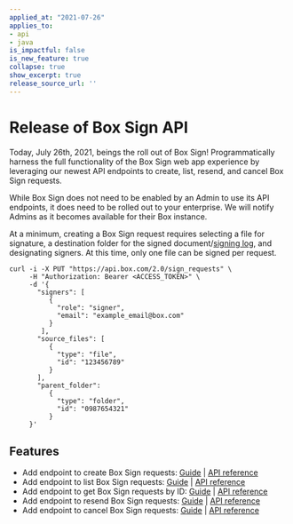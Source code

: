 ```yaml
---
applied_at: "2021-07-26"
applies_to: 
- api
- java
is_impactful: false
is_new_feature: true
collapse: true
show_excerpt: true
release_source_url: ''
---
```


# Release of Box Sign API

Today, July 26th, 2021, beings the roll out of Box Sign! Programmatically
harness the full functionality of the Box Sign web app experience by leveraging
our newest API endpoints to create, list, resend, and cancel Box Sign requests.

While Box Sign does not need to be enabled by an Admin to use its API endpoints,
it does need to be rolled out to your enterprise. We will notify Admins as it
becomes available for their Box instance.

<!-- more -->

At a minimum, creating a Box Sign request requires selecting a file for
signature, a destination folder for the signed document/[signing log][log], and
designating signers. At this time, only one file can be signed per request.

```curl 
curl -i -X PUT "https://api.box.com/2.0/sign_requests" \
     -H "Authorization: Bearer <ACCESS_TOKEN>" \
     -d '{
       "signers": [
          {    
            "role": "signer",
            "email": "example_email@box.com"
          }
        ],
       "source_files": [
          {
            "type": "file",
            "id": "123456789"
          }
       ],
       "parent_folder": 
          {
            "type": "folder",
            "id": "0987654321"
          }
     }'
```

## Features

* Add endpoint to create Box Sign requests: [Guide][c] | [API reference][c_ref]
* Add endpoint to list Box Sign requests: [Guide][l] | [API reference][l_ref]
* Add endpoint to get Box Sign requests by ID: [Guide][g] |
  [API reference][g_ref]
* Add endpoint to resend Box Sign requests: [Guide][r] | [API reference][r_ref]
* Add endpoint to cancel Box Sign requests: [Guide][ca] |
  [API reference][ca_ref]

[log]: https://support.box.com/hc/en-us/articles/4404095202579-Viewing-the-signing-log
[c]: g://box-sign/create-sign-request
[c_ref]: e:///post-sign-requests
[l]: g://box-sign/list-sign-requests/#all
[l_ref]: e://get-sign-requests
[g]: g://box-sign/list-sign-requests/#by-id
[g_ref]: e://get-sign-requests-id
[r]: g://box-sign/resend-sign-request
[r_ref]: e://post-sign-requests-id-resend
[ca]: g://box-sign/cancel-sign-request
[ca_ref]: e://post-sign-requests-id-cancel

